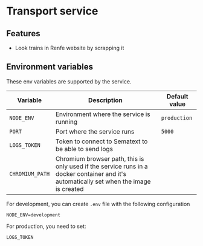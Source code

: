 # Transport service

## Features

-   Look trains in Renfe website by scrapping it

## Environment variables

These env variables are supported by the service.

| Variable        | Description                                                                                                                             | Default value |
| --------------- | --------------------------------------------------------------------------------------------------------------------------------------- | ------------- |
| `NODE_ENV`      | Environment where the service is running                                                                                                | `production`  |
| `PORT`          | Port where the service runs                                                                                                             | `5000`        |
| `LOGS_TOKEN`    | Token to connect to Sematext to be able to send logs                                                                                    |               |
| `CHROMIUM_PATH` | Chromium browser path, this is only used if the service runs in a docker container and it's automatically set when the image is created |               |

For development, you can create `.env` file with the following configuration

    NODE_ENV=development

For production, you need to set:

    LOGS_TOKEN
